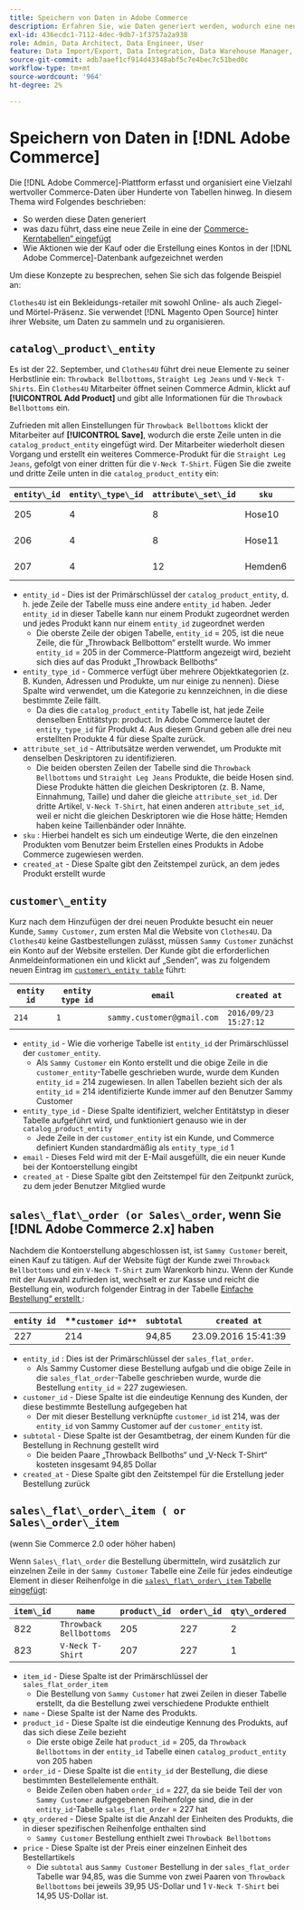 ```yaml
---
title: Speichern von Daten in Adobe Commerce
description: Erfahren Sie, wie Daten generiert werden, wodurch eine neue Zeile eingefügt wird und wie Aktionen in der Adobe Commerce-Datenbank aufgezeichnet werden.
exl-id: 436ecdc1-7112-4dec-9db7-1f3757a2a938
role: Admin, Data Architect, Data Engineer, User
feature: Data Import/Export, Data Integration, Data Warehouse Manager, Commerce Tables
source-git-commit: adb7aaef1cf914d43348abf5c7e4bec7c51bed0c
workflow-type: tm+mt
source-wordcount: '964'
ht-degree: 2%

---
```


# Speichern von Daten in [!DNL Adobe Commerce]

Die [!DNL Adobe Commerce]-Plattform erfasst und organisiert eine Vielzahl wertvoller Commerce-Daten über Hunderte von Tabellen hinweg. In diesem Thema wird Folgendes beschrieben:

* So werden diese Daten generiert
* was dazu führt, dass eine neue Zeile in eine der [Commerce-Kerntabellen“ eingefügt ](../data-warehouse-mgr/common-mage-tables.md)
* Wie Aktionen wie der Kauf oder die Erstellung eines Kontos in der [!DNL Adobe Commerce]-Datenbank aufgezeichnet werden

Um diese Konzepte zu besprechen, sehen Sie sich das folgende Beispiel an:

`Clothes4U` ist ein Bekleidungs-retailer mit sowohl Online- als auch Ziegel- und Mörtel-Präsenz. Sie verwendet [!DNL Magento Open Source] hinter ihrer Website, um Daten zu sammeln und zu organisieren.

## `catalog\_product\_entity`

Es ist der 22. September, und `Clothes4U` führt drei neue Elemente zu seiner Herbstlinie ein: `Throwback Bellbottoms`, `Straight Leg Jeans` und `V-Neck T-Shirts`. Ein `Clothes4U` Mitarbeiter öffnet seinen Commerce Admin, klickt auf **[!UICONTROL Add Product]** und gibt alle Informationen für die `Throwback Bellbottoms` ein.

Zufrieden mit allen Einstellungen für `Throwback Bellbottoms` klickt der Mitarbeiter auf **[!UICONTROL Save]**, wodurch die erste Zeile unten in die `catalog_product_entity` eingefügt wird. Der Mitarbeiter wiederholt diesen Vorgang und erstellt ein weiteres Commerce-Produkt für die `Straight Leg Jeans`, gefolgt von einer dritten für die `V-Neck T-Shirt`. Fügen Sie die zweite und dritte Zeile unten in die `catalog_product_entity` ein:

| **`entity\_id`** | **`entity\_type\_id`** | **`attribute\_set\_id`** | **`sku`** | **`created\_at`** |
|---|---|---|---|---|
| 205 | 4 | 8 | Hose10 | 22.09.2016 09:15:43 |
| 206 | 4 | 8 | Hose11 | 22.09.2016 09:18:17 |
| 207 | 4 | 12 | Hemden6 | 22.09.2016 09:24:02 |

* `entity_id` - Dies ist der Primärschlüssel der `catalog_product_entity`, d. h. jede Zeile der Tabelle muss eine andere `entity_id` haben. Jeder `entity_id` in dieser Tabelle kann nur einem Produkt zugeordnet werden und jedes Produkt kann nur einem `entity_id` zugeordnet werden
   * Die oberste Zeile der obigen Tabelle, `entity_id` = 205, ist die neue Zeile, die für „Throwback Bellbottom“ erstellt wurde. Wo immer `entity_id` = 205 in der Commerce-Plattform angezeigt wird, bezieht sich dies auf das Produkt „Throwback Bellboths“
* `entity_type_id` - Commerce verfügt über mehrere Objektkategorien (z. B. Kunden, Adressen und Produkte, um nur einige zu nennen). Diese Spalte wird verwendet, um die Kategorie zu kennzeichnen, in die diese bestimmte Zeile fällt.
   * Da dies die `catalog_product_entity` Tabelle ist, hat jede Zeile denselben Entitätstyp: product. In Adobe Commerce lautet der `entity_type_id` für Produkt 4. Aus diesem Grund geben alle drei neu erstellten Produkte 4 für diese Spalte zurück.
* `attribute_set_id` - Attributsätze werden verwendet, um Produkte mit denselben Deskriptoren zu identifizieren.
   * Die beiden obersten Zeilen der Tabelle sind die `Throwback Bellbottoms` und `Straight Leg Jeans` Produkte, die beide Hosen sind. Diese Produkte hätten die gleichen Deskriptoren (z. B. Name, Einnahmung, Taille) und daher die gleiche `attribute_set_id`. Der dritte Artikel, `V-Neck T-Shirt`, hat einen anderen `attribute_set_id`, weil er nicht die gleichen Deskriptoren wie die Hose hätte; Hemden haben keine Taillenbänder oder Innähte.
* `sku` : Hierbei handelt es sich um eindeutige Werte, die den einzelnen Produkten vom Benutzer beim Erstellen eines Produkts in Adobe Commerce zugewiesen werden.
* `created_at` - Diese Spalte gibt den Zeitstempel zurück, an dem jedes Produkt erstellt wurde

## `customer\_entity`

Kurz nach dem Hinzufügen der drei neuen Produkte besucht ein neuer Kunde, `Sammy Customer`, zum ersten Mal die Website von `Clothes4U`. Da `Clothes4U` keine Gastbestellungen zulässt, müssen `Sammy Customer` zunächst ein Konto auf der Website erstellen. Der Kunde gibt die erforderlichen Anmeldeinformationen ein und klickt auf „Senden“, was zu folgendem neuen Eintrag im [`customer\_entity table`](../data-warehouse-mgr/cust-ent-table.md) führt:

| **`entity id`** | **`entity type id`** | **`email`** | **`created at`** |
|---|---|---|---|
| `214` | `1` | `sammy.customer@gmail.com` | `2016/09/23 15:27:12` |

* `entity_id` - Wie die vorherige Tabelle ist `entity_id` der Primärschlüssel der `customer_entity`.
   * Als `Sammy Customer` ein Konto erstellt und die obige Zeile in die `customer_entity`-Tabelle geschrieben wurde, wurde dem Kunden `entity_id` = 214 zugewiesen. In allen Tabellen bezieht sich der als `entity_id` = 214 identifizierte Kunde immer auf den Benutzer Sammy Customer
* `entity_type_id` - Diese Spalte identifiziert, welcher Entitätstyp in dieser Tabelle aufgeführt wird, und funktioniert genauso wie in der `catalog_product_entity`
   * Jede Zeile in der `customer_entity` ist ein Kunde, und Commerce definiert Kunden standardmäßig als `entity_type_id` 1
* `email` - Dieses Feld wird mit der E-Mail ausgefüllt, die ein neuer Kunde bei der Kontoerstellung eingibt
* `created_at` - Diese Spalte gibt den Zeitstempel für den Zeitpunkt zurück, zu dem jeder Benutzer Mitglied wurde

## `sales\_flat\_order (or Sales\_order`, wenn Sie [!DNL Adobe Commerce 2.x] haben

Nachdem die Kontoerstellung abgeschlossen ist, ist `Sammy Customer` bereit, einen Kauf zu tätigen. Auf der Website fügt der Kunde zwei `Throwback Bellbottoms` und ein `V-Neck T-Shirt` zum Warenkorb hinzu. Wenn der Kunde mit der Auswahl zufrieden ist, wechselt er zur Kasse und reicht die Bestellung ein, wodurch folgender Eintrag in der Tabelle [Einfache Bestellung“ erstellt ](../data-warehouse-mgr/sales-flat-order-table.md):

| **`entity id`** | **`customer id**` | **`subtotal`** | **`created at`** |
|---|---|---|---|
| 227 | 214 | 94,85 | 23.09.2016 15:41:39 |

* `entity_id` : Dies ist der Primärschlüssel der `sales_flat_order`.
   * Als Sammy Customer diese Bestellung aufgab und die obige Zeile in die `sales_flat_order`-Tabelle geschrieben wurde, wurde die Bestellung `entity_id` = 227 zugewiesen.
* `customer_id` - Diese Spalte ist die eindeutige Kennung des Kunden, der diese bestimmte Bestellung aufgegeben hat
   * Der mit dieser Bestellung verknüpfte `customer_id` ist 214, was der `entity_id` von Sammy Customer auf der `customer_entity` ist.
* `subtotal` - Diese Spalte ist der Gesamtbetrag, der einem Kunden für die Bestellung in Rechnung gestellt wird
   * Die beiden Paare „Throwback Bellboths“ und „V-Neck T-Shirt“ kosteten insgesamt 94,85 Dollar
* `created_at` - Diese Spalte gibt den Zeitstempel für die Erstellung jeder Bestellung zurück

## `sales\_flat\_order\_item ( or Sales\_order\_item`

(wenn Sie Commerce 2.0 oder höher haben)

Wenn `Sales\_flat\_order` die Bestellung übermitteln, wird zusätzlich zur einzelnen Zeile in der `Sammy Customer` Tabelle eine Zeile für jedes eindeutige Element in dieser Reihenfolge in die [`sales\_flat\_order\_item` Tabelle eingefügt](../data-warehouse-mgr/sales-flat-order-item-table.md):

| **`item\_id`** | **`name`** | **`product\_id`** | **`order\_id`** | **`qty\_ordered`** | **`price`** |
|---|---|---|---|---|---|
| 822 | `Throwback Bellbottoms` | 205 | 227 | 2 | 39,95 |
| 823 | `V-Neck T-Shirt` | 207 | 227 | 1 | 14,95 |

* `item_id` - Diese Spalte ist der Primärschlüssel der `sales_flat_order_item`
   * Die Bestellung von `Sammy Customer` hat zwei Zeilen in dieser Tabelle erstellt, da die Bestellung zwei verschiedene Produkte enthielt
* `name` - Diese Spalte ist der Name des Produkts.
* `product_id` - Diese Spalte ist die eindeutige Kennung des Produkts, auf das sich diese Zeile bezieht
   * Die erste obige Zeile hat `product_id` = 205, da `Throwback Bellbottoms` in der `entity_id` Tabelle einen `catalog_product_entity` von 205 haben
* `order_id` - Diese Spalte ist die `entity_id` der Bestellung, die diese bestimmten Bestellelemente enthält.
   * Beide Zeilen oben haben `order_id` = 227, da sie beide Teil der von `Sammy Customer` aufgegebenen Reihenfolge sind, die in der `entity_id`-Tabelle `sales_flat_order` = 227 hat
* `qty_ordered` - Diese Spalte ist die Anzahl der Einheiten des Produkts, die in dieser spezifischen Reihenfolge enthalten sind
   * `Sammy Customer` Bestellung enthielt zwei `Throwback Bellbottoms`
* `price` - Diese Spalte ist der Preis einer einzelnen Einheit des Bestellartikels
   * Die `subtotal` aus `Sammy Customer` Bestellung in der `sales_flat_order` Tabelle war 94,85, was die Summe von zwei Paaren von `Throwback Bellbottoms` bei jeweils 39,95 US-Dollar und 1 `V-Neck T-Shirt` bei 14,95 US-Dollar ist.
